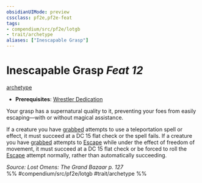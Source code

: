 ```yaml
---
obsidianUIMode: preview
cssclass: pf2e,pf2e-feat
tags:
- compendium/src/pf2e/lotgb
- trait/archetype
aliases: ["Inescapable Grasp"]
---
```

# Inescapable Grasp  *Feat 12*  
[archetype](../../rules/traits/archetype.md)  

- **Prerequisites**: [Wrestler Dedication](wrestler-dedication-lotgb.md)

Your grasp has a supernatural quality to it, preventing your foes from easily escaping—with or without magical assistance.

If a creature you have [grabbed](../../rules/conditions.md#Grabbed) attempts to use a teleportation spell or effect, it must succeed at a DC 15 flat check or the spell fails. If a creature you have [grabbed](../../rules/conditions.md#Grabbed) attempts to [Escape](../../rules/actions/escape.md) while under the effect of freedom of movement, it must succeed at a DC 15 flat check or be forced to roll the [Escape](../../rules/actions/escape.md) attempt normally, rather than automatically succeeding.

*Source: Lost Omens: The Grand Bazaar p. 127*  
%% #compendium/src/pf2e/lotgb #trait/archetype %%
